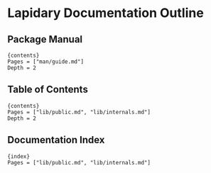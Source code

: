 # Lapidary Documentation Outline

## Package Manual

    {contents}
    Pages = ["man/guide.md"]
    Depth = 2

## Table of Contents

    {contents}
    Pages = ["lib/public.md", "lib/internals.md"]
    Depth = 2

## Documentation Index

    {index}
    Pages = ["lib/public.md", "lib/internals.md"]
